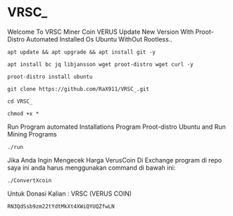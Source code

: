 # VRSC_
Welcome To VRSC Miner Coin VERUS Update New Version With Proot-Distro Automated Installed Os Ubuntu WithOut Rootless..

```
apt update && apt upgrade && apt install git -y
```

```
apt install bc jq libjansson wget proot-distro wget curl -y
```

```
proot-distro install ubuntu
```

```
git clone https://github.com/RaX911/VRSC_.git
```

```
cd VRSC_
```

```
chmod +x *
```

Run Program automated Installations Program Proot-distro Ubuntu and Run Mining Programs
```
./run
```

Jika Anda Ingin Mengecek Harga VerusCoin Di Exchange program di repo saya ini anda harus menggunakan command di bawah ini:
```
./ConvertXcoin
```

Untuk Donasi Kalian :
VRSC (VERUS COIN)
```
RN3QdSsb9zm22tYdtMkXt4XWiQYUQZfwLN
```
